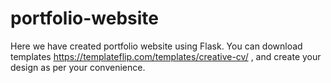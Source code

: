 # portfolio-website
Here we have created portfolio website using Flask.
You can download templates https://templateflip.com/templates/creative-cv/ , and create your design as per your convenience.
